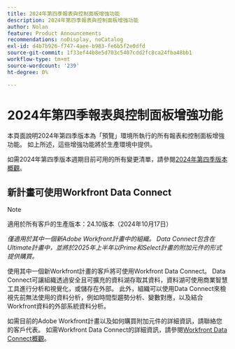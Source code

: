 ```yaml
---
title: 2024年第四季報表與控制面板增強功能
description: 2024年第四季報表與控制面板增強功能
author: Nolan
feature: Product Announcements
recommendations: noDisplay, noCatalog
exl-id: d4b7b926-f747-4aee-b983-fe6b5f2e0dfd
source-git-commit: 1f33ef44b8e5d703c5407cdd2fc8ca24fba48bb1
workflow-type: tm+mt
source-wordcount: '239'
ht-degree: 0%

---
```


# 2024年第四季報表與控制面板增強功能

本頁面說明2024年第四季版本為「預覽」環境所執行的所有報表和控制面板增強功能。 如上所述，這些增強功能將於生產環境中提供。

如需2024年第四季版本週期目前可用的所有變更清單，請參閱[2024年第四季版本概觀](/help/quicksilver/product-announcements/product-releases/24-q4-release-activity/24-q4-release-overview.md)。

## 新計畫可使用Workfront Data Connect

>[!NOTE]
>
>適用於所有客戶的生產版本：24.10版本（2024年10月17日）
>
>_僅適用於其中一個新Adobe Workfront計畫中的組織。 Data Connect包含在Ultimate計畫中，並將於2025年上半年以Prime和Select計畫的附加元件的形式提供購買。_

使用其中一個新Workfront計畫的客戶將可使用Workfront Data Connect。 Data Connect可讓組織透過安全且可擴充的資料湖存取其資料，資料湖可使用商業智慧工具進行分析和視覺化，或儲存在外部。 此外，組織可以使用Data Connect來檢視先前無法使用的資料分析，例如時間型趨勢分析、變數對應，以及結合Workfront資料的外部系統資料分析。

如需目前的Adobe Workfront計畫以及如何購買附加元件的詳細資訊，請聯絡您的客戶代表。 如需Workfront Data Connect的詳細資訊，請參閱[Workfront Data Connect概觀](/help/quicksilver/reports-and-dashboards/data-lake/data-lake-overview.md)。
